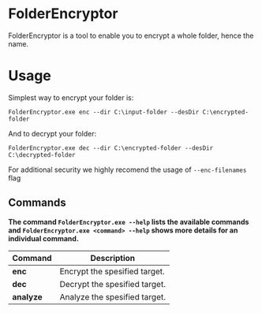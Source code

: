 # FolderEncryptor
FolderEncryptor is a tool to enable you to encrypt a whole folder, hence the name.

# Usage

Simplest way to encrypt your folder is:
```
FolderEncryptor.exe enc --dir C:\input-folder --desDir C:\encrypted-folder 
```

And to decrypt your folder:
```
FolderEncryptor.exe dec --dir C:\encrypted-folder --desDir C:\decrypted-folder 
```

For additional security we highly recomend the usage of `--enc-filenames` flag

## Commands

**The command `FolderEncryptor.exe --help` lists the available commands and `FolderEncryptor.exe <command> --help` shows more details for an individual command.**

| Command        | Description                                                                                                                                     |
| -------------- | ----------------------------------------------------------------------------------------------------------------------------------------------- |
| **enc**        | Encrypt the spesified target.                                                                                                                   |
| **dec**        | Decrypt the spesified target.                                                                                                                   |
| **analyze**    | Analyze the spesified target.                                                                                                                   |
